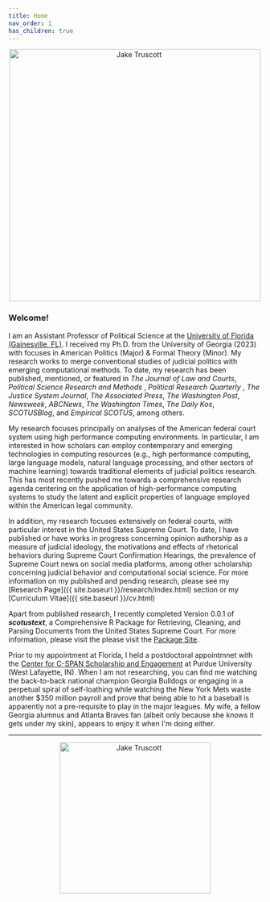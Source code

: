 ```yaml
---
title: Home
nav_order: 1
has_children: true
---
```


<div style="text-align: center;">
  <img src="/assets/images/wallpaper.jpg" alt="Jake Truscott" width="500"/>
</div>

<h3>Welcome!</h3><p> I am an Assistant Professor of Political Science at the <a href="https://polisci.ufl.edu/">University of Florida (Gainesville, FL)</a>. I received my Ph.D. from the University of Georgia (2023) with focuses in American Politics (Major) & Formal Theory (Minor). My research works to merge conventional studies of judicial politics with emerging computational methods. To date, my research has been published, mentioned, or featured in <em>The Journal of Law and Courts</em>, <em> Political Science Research and Methods </em>, <em> Political Research Quarterly </em>, <em>The Justice System Journal</em>, <em>The Associated Press</em>, <em>The Washington Post</em>, <em>Newsweek</em>, <em>ABCNews</em>, <em>The Washington Times</em>, <em>The Daily Kos</em>, <em>SCOTUSBlog</em>, and <em>Empirical SCOTUS</em>, among others. </p>

<p> My research focuses principally on analyses of the American federal court system using high performance computing environments. In particular, I am interested in how scholars can employ contemporary and emerging technologies in computing resources (e.g., high performance computing, large language models, natural language processing, and other sectors of machine learning) towards traditional elements of judicial politics research. This has most recently pushed me towards a comprehensive research agenda centering on the application of high-performance computing systems to study the latent and explicit properties of language employed within the American legal community. </p>

<p>In addition, my research focuses extensively on federal courts, with particular interest in the United States Supreme Court. To date, I have published or have works in progress concerning opinion authorship as a measure of judicial ideology, the motivations and effects of rhetorical behaviors during Supreme Court Confirmation Hearings, the prevalence of Supreme Court news on social media platforms, among other scholarship concerning judicial behavior and computational social science. For more information on my published and pending research, please see my [Research Page]({{ site.baseurl }}/research/index.html) section or my [Curriculum Vitae]({{ site.baseurl }}/cv.html) </p>

<p>Apart from published research, I recently completed Version 0.0.1 of <em><b>scotustext</b></em>, a Comprehensive R Package for Retrieving, Cleaning, and Parsing Documents from the United States Supreme Court. For more information, please visit the please visit the <a href="https://jaketruscott.github.io/scotustext/">Package Site</a>.</p>

<p>Prior to my appointment at Florida, I held a postdoctoral appointmnet with the <a href="https://www.cla.purdue.edu/academic/communication/cspan/ccse/index.html">Center for C-SPAN Scholarship and Engagement</a> at Purdue University (West Lafayette, IN). When I am not researching, you can find me watching the back-to-back national champion Georgia Bulldogs or engaging in a perpetual spiral of self-loathing while watching the New York Mets waste another $350 million payroll and prove that being able to hit a baseball is apparently not a pre-requisite to play in the major leagues. My wife, a fellow Georgia alumnus and Atlanta Braves fan (albeit only because she knows it gets under my skin), appears to enjoy it when I'm doing either.</p>

---

<div style="text-align: center;">
  <img src="/assets/images/jake_circle.png" alt="Jake Truscott" width="300"/>
</div>
